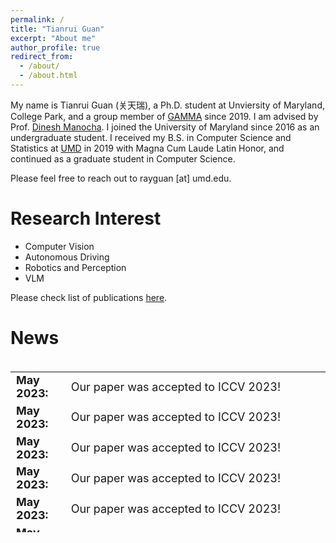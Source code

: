 ```yaml
---
permalink: /
title: "Tianrui Guan"
excerpt: "About me"
author_profile: true
redirect_from: 
  - /about/
  - /about.html
---
```


My name is Tianrui Guan (关天瑞), a Ph.D. student at Unviersity of Maryland, College Park, and a group member of [GAMMA](https://gamma.umd.edu/) since 2019. I am advised by Prof. [Dinesh Manocha](https://www.cs.umd.edu/people/dmanocha).
I joined the University of Maryland since 2016 as an undergraduate student. I received my B.S. in Computer Science and Statistics at [UMD](https://www.cs.umd.edu/) in 2019 with Magna Cum Laude Latin Honor, and continued as a graduate student in Computer Science. 

<!-- Here is my [resume](http://rayguan97.github.io/files/resume.pdf).  -->
Please feel free to reach out to rayguan [at] umd.edu.

Research Interest
======
* Computer Vision
* Autonomous Driving
* Robotics and Perception
* VLM

Please check list of publications [here](http://rayguan97.github.io/publications/).

News
======

<!-- <style>
  table#timeline-table td{
    border: none;
  }
</style>
<table id="timeline-table">
    <colgroup>
       <col span="1" style="width: 10%;">
       <col span="1" style="width: 90%;">
    </colgroup>
  <tbody>
    <tr>
      <td>Timeline</td>
      <td>Updates</td>
    </tr>
    <tr>
      <td>May 2023: </td>
      <td>Our paper was accepted to ICCV 2023! Our paper was accepted to ICCV 2023! Our paper was accepted to ICCV 2023! Our paper was accepted to ICCV 2023!</td>
    </tr>
      <tr>
      <td>May 2023: </td>
      <td>Our paper was accepted to ICCV 2023! Our paper was accepted to ICCV 2023! Our paper was accepted to ICCV 2023! Our paper was accepted to ICCV 2023!</td>
    </tr>
  </tbody>
</table> -->

<style>
table {
    border-collapse: collapse!important;
    font-size: 18px!important;
}
td, th {
   border: none!important;
}
</style>

<!-- 
| Timeline / Date         |   Updates   | 
| ----------------------  | ----------- | 
| **Sep 2023:** | One paper was accepted to **RAL**!  |
| **Aug 2023:** | One paper was accepted to **CoRL** 2023 with **oral** presentation!  |
| **Jul 2023:** | One paper was accepted to **ICCV** 2023!     |
| **Jun 2023:** | One paper was accepted to **IROS** 2023!     |
| **May 2023:** | One paper was accepted to **Autonomous Robots**, Springer Nature!    |
| **May 2023:** | Started as a Research Scientist Intern at **Amazon Lab126**!    |
| **Jan 2023:** | Two paper was accepted to **ICRA** 2023!     |
| **Dec 2022:** | Two paper was accepted to **RAL** this year! |
| **Jul 2022:** | One paper was accepted to **ECCV** 2022!    |
| **May 2022:** | Presented my work on **ICRA** 2022, construction workshop!    |
| **May 2022:** | Started as a Research Scientist Intern at **Robotics and Autonomous Driving Lab**, Baidu USA!    |
| **Apr 2022:** | One paper was accepted to **RSS** 2022!    |
| **Dec 2021:** | Successfully defended my MS thesis and started my PhD journey!    |
| **Oct 2021:** | One paper was accepted to **WACV** 2022!    |
| **Jun 2021:** | One paper was accepted to **IROS** 2022!    |
| **Jun 2021:** | One paper was accepted to **RAL**!  |
| **May 2021:** | Started as a Research Scientist Intern at **Robotics and Autonomous Driving Lab**, Baidu USA!    |
| **Dec 2020:** | Two paper was accepted to **RAL** this year! |
| **Jan 2020:** | One paper was accepted to **ICRA**! |
 -->

<div style="height:275px;overflow:auto;">
<table>
<col width="100px">
<col width="630px">
  <tr><td><b>May 2023:</b></td><td>Our paper was accepted to ICCV 2023!</td></tr>
  <tr><td><b>May 2023:</b></td><td>Our paper was accepted to ICCV 2023!</td></tr>
  <tr><td><b>May 2023:</b></td><td>Our paper was accepted to ICCV 2023!</td></tr>
  <tr><td><b>May 2023:</b></td><td>Our paper was accepted to ICCV 2023!</td></tr>
  <tr><td><b>May 2023:</b></td><td>Our paper was accepted to ICCV 2023!</td></tr>
  <tr><td><b>May 2023:</b></td><td>Our paper was accepted to ICCV 2023!</td></tr>
  <tr><td><b>May 2023:</b></td><td>Our paper was accepted to ICCV 2023!</td></tr>
  <tr><td><b>May 2023:</b></td><td>Our paper was accepted to ICCV 2023!</td></tr>
  <tr><td><b>May 2023:</b></td><td>Our paper was accepted to ICCV 2023!</td></tr>
  <tr><td><b>May 2023:</b></td><td>Our paper was accepted to ICCV 2023!</td></tr>

